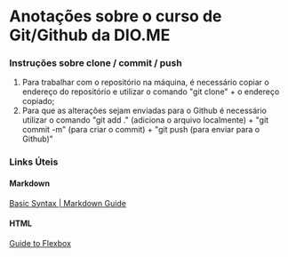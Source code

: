 # Anotações sobre o curso de Git/Github da DIO.ME

### Instruções sobre clone / commit / push

1. Para trabalhar com o repositório na máquina, é necessário copiar o endereço do repositório e utilizar o comando "git clone" + o endereço copiado;
2. Para que as alterações sejam enviadas para o Github é necessário utilizar o comando "git add ." (adiciona o arquivo localmente) + "git commit -m" (para criar o commit) + "git push (para enviar para o Github)"

### Links Úteis

#### Markdown

[Basic Syntax | Markdown Guide](https://www.markdownguide.org/basic-syntax/)

#### HTML

[Guide to Flexbox](https://css-tricks.com/snippets/css/a-guide-to-flexbox/)
